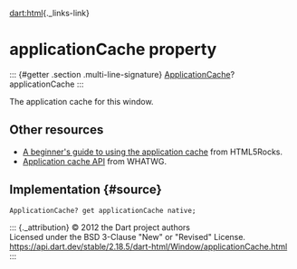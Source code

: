 [dart:html](../../dart-html/dart-html-library){._links-link}

applicationCache property
=========================

::: {#getter .section .multi-line-signature}
[ApplicationCache](../applicationcache-class)? applicationCache
:::

The application cache for this window.

Other resources
---------------

-   [A beginner\'s guide to using the application
    cache](http://www.html5rocks.com/en/tutorials/appcache/beginner)
    from HTML5Rocks.
-   [Application cache
    API](https://html.spec.whatwg.org/multipage/browsers.html#application-cache-api)
    from WHATWG.

Implementation {#source}
--------------

``` {.language-dart data-language="dart"}
ApplicationCache? get applicationCache native;
```

::: {._attribution}
© 2012 the Dart project authors\
Licensed under the BSD 3-Clause \"New\" or \"Revised\" License.\
<https://api.dart.dev/stable/2.18.5/dart-html/Window/applicationCache.html>
:::
